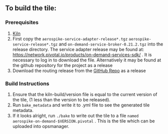 ## To build the tile:

### Prerequisites

1. [Kiln](https://github.com/pivotal-cf/kiln) 
2. First copy the `aerospike-service-adapter-release*.tgz` `aerospike-service-release*.tgz` and `on-demand-service-broker-0.21.2.tgz` into the release directory. The service adapter release may be found at: https://network.pivotal.io/products/on-demand-services-sdk/ . It is necessary to log in to download the file. Alternatively it may be found at the github repository for the project as a release
3. Download the routing release from the [GitHub Repo](https://github.com/cloudfoundry/routing-release) as a release


### Build Instructions
1. Ensure that the kiln-build/version file is equal to the current version of the tile, (1 less than the version to be released).
2.  Run `bake_metadata` and write it to .yml file to see the generated tile metadata.
3. If it looks alright, run `./bake` to write out the tile to a file `named aerospike-on-demand-$VERSION.pivotal` . This is the tile which can be uploaded into opsmanager.